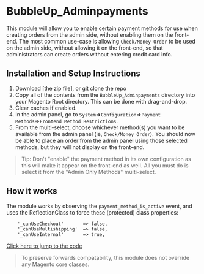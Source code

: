 # BubbleUp_Adminpayments

This module will allow you to enable certain payment methods for use when creating orders from the admin side, without enabling them on the front-end. The most common use-case is allowing `Check/Money Order` to be used on the admin side, without allowing it on the front-end, so that administrators can create orders without entering credit card info.

## Installation and Setup Instructions
1. Download [the zip file], or git clone the repo
2. Copy all of the contents from the `BubbleUp_Adminpayments` directory into your Magento Root directory. This can be done with drag-and-drop.
3. Clear caches if enabled.
4. In the admin panel, go to `System`=>`Configuration`=>`Payment Methods`=>`Frontend Method Restrictions`.
5. From the multi-select, choose whichever method(s) you want to be available from the admin panel (ie, `Check/Money Order`). 
You should now be able to place an order from the admin panel using those selected methods, but they will not display on the front-end.

> Tip: Don't "enable" the payment method in its own configuration as this will make it appear on the front-end as well. All you must do is select it from the "Admin Only Methods" multi-select.

## How it works

The module works by observing the `payment_method_is_active` event, and uses the ReflectionClass to force these (protected) class properties:
```
	'_canUseCheckout'       => false,
	'_canUseMultishipping'  => false,
	'_canUseInternal'       => true,
```
[Click here to jump to the code](https://github.com/bubbleupdev/BubbleUp_Adminpayments/blob/master/BubbleUp_Adminpayments/app/code/local/BubbleUp/Adminpayments/Model/Observer.php)
> To preserve forwards compatability, this module does not override any Magento core classes.

